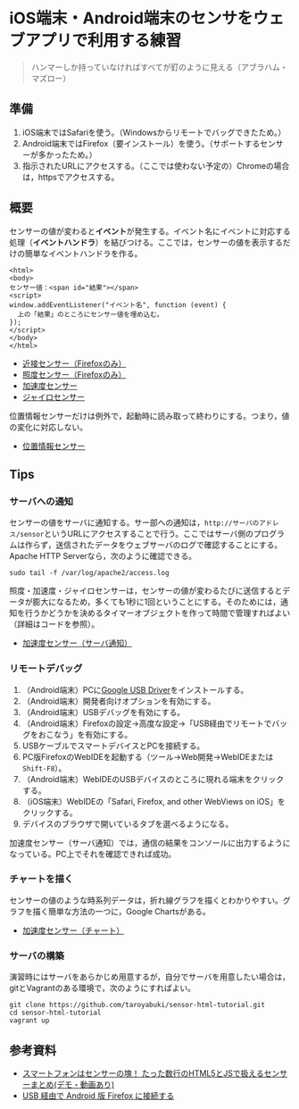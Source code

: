 # iOS端末・Android端末のセンサをウェブアプリで利用する練習

> ハンマーしか持っていなければすべてが釘のように見える（アブラハム・マズロー）

## 準備

1. iOS端末ではSafariを使う。（Windowsからリモートでバッグできたため。）
1. Android端末ではFirefox（要インストール）を使う。（サポートするセンサーが多かったため。）
1. 指示されたURLにアクセスする。（ここでは使わない予定の）Chromeの場合は，httpsでアクセスする。

## 概要

センサーの値が変わると**イベント**が発生する。イベント名にイベントに対応する処理（**イベントハンドラ**）を結びつける。ここでは，センサーの値を表示するだけの簡単なイベントハンドラを作る。

```
<html>
<body>
センサー値：<span id="結果"></span>
<script>
window.addEventListener("イベント名", function (event) {
  上の「結果」のところにセンサー値を埋め込む。
});
</script>
</body>
</html>
```

* [近接センサー（Firefoxのみ）](proximity.html)
* [照度センサー（Firefoxのみ）](light.html)
* [加速度センサー](motion.html)
* [ジャイロセンサー](orientation.html)

位置情報センサーだけは例外で，起動時に読み取って終わりにする。つまり，値の変化に対応しない。

* [位置情報センサー](location.html)

## Tips

### サーバへの通知

センサーの値をサーバに通知する。サー部への通知は，`http://サーバのアドレス/sensor`というURLにアクセスすることで行う。ここではサーバ側のプログラムは作らず，送信されたデータをウェブサーバのログで確認することにする。Apache HTTP Serverなら，次のように確認できる。

```
sudo tail -f /var/log/apache2/access.log
```

照度・加速度・ジャイロセンサーは，センサーの値が変わるたびに送信するとデータが膨大になるため，多くても1秒に1回ということにする。そのためには，通知を行うかどうかを決めるタイマーオブジェクトを作って時間で管理すればよい（詳細はコードを参照）。

* [加速度センサー（サーバ通知）](motion-server.html)

### リモートデバッグ

1. （Android端末）PCに[Google USB Driver](https://developer.android.com/studio/run/win-usb.html)をインストールする。
1. （Android端末）開発者向けオプションを有効にする。
1. （Android端末）USBデバッグを有効にする。
1. （Android端末）Firefoxの設定→高度な設定→「USB経由でリモートでバッグをおこなう」を有効にする。
1. USBケーブルでスマートデバイスとPCを接続する。
1. PC版FirefoxのWebIDEを起動する（ツール→Web開発→WebIDEまたは`Shift-F8`）。
1. （Android端末）WebIDEのUSBデバイスのところに現れる端末をクリックする。
1. （iOS端末）WebIDEの「Safari, Firefox, and other WebViews on iOS」をクリックする。
1. デバイスのブラウザで開いているタブを選べるようになる。

加速度センサー（サーバ通知）では，通信の結果をコンソールに出力するようになっている。PC上でそれを確認できれば成功。

### チャートを描く

センサーの値のような時系列データは，折れ線グラフを描くとわかりやすい。グラフを描く簡単な方法の一つに，Google Chartsがある。

* [加速度センサー（チャート）](motion-chart.html)

### サーバの構築

演習時にはサーバをあらかじめ用意するが，自分でサーバを用意したい場合は，gitとVagrantのある環境で，次のようにすればよい。

```
git clone https://github.com/taroyabuki/sensor-html-tutorial.git
cd sensor-html-tutorial
vagrant up
```

## 参考資料

* [スマートフォンはセンサーの塊！ たった数行のHTML5とJSで扱えるセンサーまとめ(デモ・動画あり)](https://ics.media/entry/4095)
* [USB 経由で Android 版 Firefox に接続する](https://developer.mozilla.org/ja/docs/Tools/WebIDE/Troubleshooting#Connecting_to_Firefox_for_Android_over_USB)
